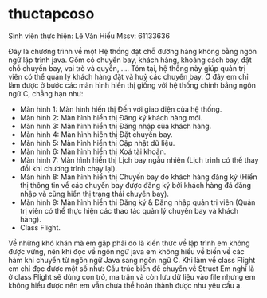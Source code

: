 # thuctapcoso
Sinh viên thực hiện: Lê Văn Hiếu
Mssv: 61133636

Đây là chương trình về một Hệ thống đặt chỗ đường hàng không bằng ngôn ngữ lập trình java.
Gồm có chuyến bay, khách hàng, khoảng cách bay, đặt chỗ chuyến bay, vai trò và quyền, .... Tóm tại, hệ thống này giúp quản trị viên có thể quản lý khách hàng đặt và huỷ các chuyến bay.
Ở đây em chỉ làm được ở bước các màn hình hiển thị giống với hệ thống chính bằng ngôn ngữ C, chẳng hạn như:
+ Màn hình 1: Màn hình hiển thị Đến với giao diện của hệ thống.
+ Màn hình 2: Màn hình hiển thị Đăng ký khách hàng mới.
+ Màn hình 3: Màn hình hiển thị Đăng nhập của khách hàng.
+ Màn hình 4: Màn hình hiển thị Đặt chuyến bay.
+ Màn hình 5: Màn hình hiển thị Cập nhật dữ liệu.
+ Màn hình 6: Màn hình hiển thị Xoá tài khoản.
+ Màn hình 7: Màn hình hiển thị Lịch bay ngẫu nhiên (Lịch trình có thể thay đổi khi chương trình chạy lại).
+ Màn hình 8: Màn hình hiển thị Chuyến bay do khách hàng đăng ký (Hiển thị thông tin về các chuyến bay được đăng ký bởi khách hàng đã đăng nhập và cũng hiển thị trạng thái chuyến bay).
+ Màn hình 9: Màn hình hiển thị Đăng ký & Đăng nhập quản trị viên (Quản trị viên có thể thực hiện các thao tác quản lý chuyến bay và khách hàng).
+ Class Flight.

Về những khó khăn mà em gặp phải đó là kiến thức về lập trình em không được vững, nên khi đọc về ngôn ngữ java em không hiểu về biến về các hàm khi chuyển từ ngôn ngữ Java sang ngôn ngữ C.
Khi làm về class Flight em chỉ đọc được một số như: Cấu trúc biến để chuyển về Struct
Em nghĩ là ở class Flight sẽ dùng con trỏ, ma trận và còn lưu dữ liệu vào file nhưng em không hiểu được nên em vẫn chưa thể hoàn thành được như yêu cầu ạ.
